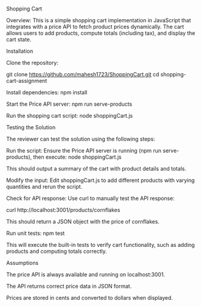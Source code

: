 Shopping Cart

Overview:
This is a simple shopping cart implementation in JavaScript that integrates with a price API to fetch product prices dynamically. The cart allows users to add products, compute totals (including tax), and display the cart state.

Installation

Clone the repository:

git clone https://github.com/mahesh1723/ShoppingCart.git
cd shopping-cart-assignment

Install dependencies: npm install

Start the Price API server: npm run serve-products

Run the shopping cart script: node shoppingCart.js

Testing the Solution

The reviewer can test the solution using the following steps:

Run the script: Ensure the Price API server is running (npm run serve-products), then execute: node shoppingCart.js

This should output a summary of the cart with product details and totals.

Modify the input: Edit shoppingCart.js to add different products with varying quantities and rerun the script.

Check for API response: Use curl to manually test the API response:

curl http://localhost:3001/products/cornflakes

This should return a JSON object with the price of cornflakes.

Run unit tests: npm test

This will execute the built-in tests to verify cart functionality, such as adding products and computing totals correctly.

Assumptions

The price API is always available and running on localhost:3001.

The API returns correct price data in JSON format.

Prices are stored in cents and converted to dollars when displayed.